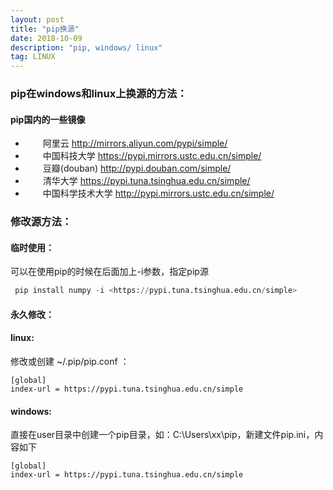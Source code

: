 ```yaml
---
layout: post
title: "pip换源"
date: 2018-10-09
description: "pip, windows/ linux"
tag: LINUX
---
```


### pip在windows和linux上换源的方法：

#### **pip国内的一些镜像**

-   阿里云 <http://mirrors.aliyun.com/pypi/simple/> 
-    中国科技大学 <https://pypi.mirrors.ustc.edu.cn/simple/> 
-    豆瓣(douban) <http://pypi.douban.com/simple/> 
-    清华大学 <https://pypi.tuna.tsinghua.edu.cn/simple/> 
-    中国科学技术大学 <http://pypi.mirrors.ustc.edu.cn/simple/>

### **修改源方法：**

#### **临时使用：** 

 可以在使用pip的时候在后面加上-i参数，指定pip源 

```python
 pip install numpy -i <https://pypi.tuna.tsinghua.edu.cn/simple>
```



#### **永久修改：** 

####  **linux:** 

 修改或创建 ~/.pip/pip.conf  ：

```shell
[global]
index-url = https://pypi.tuna.tsinghua.edu.cn/simple
```

#### **windows:** 

 直接在user目录中创建一个pip目录，如：C:\Users\xx\pip，新建文件pip.ini，内容如下

```shell
[global]
index-url = https://pypi.tuna.tsinghua.edu.cn/simple
```


